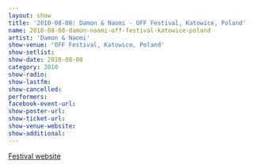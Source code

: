 ```yaml
---
layout: show
title: '2010-08-08: Damon & Naomi - OFF Festival, Katowice, Poland'
name: 2010-08-08-damon-naomi-off-festival-katowice-poland
artist: 'Damon & Naomi'
show-venue: 'OFF Festival, Katowice, Poland'
show-setlist: 
show-date: 2010-08-08
category: 2010
show-radio: 
show-lastfm: 
show-cancelled: 
performers: 
facebook-event-url: 
show-poster-url: 
show-ticket-url: 
show-venue-website: 
show-additional: 
---
```


<a href="http://2010.off-festival.pl/?l=gb">Festival website</a>
